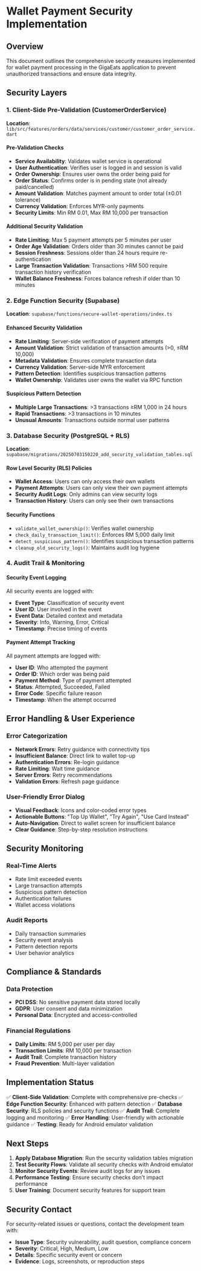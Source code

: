 # Wallet Payment Security Implementation

## Overview

This document outlines the comprehensive security measures implemented for wallet payment processing in the GigaEats application to prevent unauthorized transactions and ensure data integrity.

## Security Layers

### 1. Client-Side Pre-Validation (CustomerOrderService)

**Location**: `lib/src/features/orders/data/services/customer/customer_order_service.dart`

#### Pre-Validation Checks
- **Service Availability**: Validates wallet service is operational
- **User Authentication**: Verifies user is logged in and session is valid
- **Order Ownership**: Ensures user owns the order being paid for
- **Order Status**: Confirms order is in pending state (not already paid/cancelled)
- **Amount Validation**: Matches payment amount to order total (±0.01 tolerance)
- **Currency Validation**: Enforces MYR-only payments
- **Security Limits**: Min RM 0.01, Max RM 10,000 per transaction

#### Additional Security Validation
- **Rate Limiting**: Max 5 payment attempts per 5 minutes per user
- **Order Age Validation**: Orders older than 30 minutes cannot be paid
- **Session Freshness**: Sessions older than 24 hours require re-authentication
- **Large Transaction Validation**: Transactions >RM 500 require transaction history verification
- **Wallet Balance Freshness**: Forces balance refresh if older than 10 minutes

### 2. Edge Function Security (Supabase)

**Location**: `supabase/functions/secure-wallet-operations/index.ts`

#### Enhanced Security Validation
- **Rate Limiting**: Server-side verification of payment attempts
- **Amount Validation**: Strict validation of transaction amounts (>0, ≤RM 10,000)
- **Metadata Validation**: Ensures complete transaction data
- **Currency Validation**: Server-side MYR enforcement
- **Pattern Detection**: Identifies suspicious transaction patterns
- **Wallet Ownership**: Validates user owns the wallet via RPC function

#### Suspicious Pattern Detection
- **Multiple Large Transactions**: >3 transactions ≥RM 1,000 in 24 hours
- **Rapid Transactions**: >3 transactions in 10 minutes
- **Unusual Amounts**: Transactions outside normal user patterns

### 3. Database Security (PostgreSQL + RLS)

**Location**: `supabase/migrations/20250703150220_add_security_validation_tables.sql`

#### Row Level Security (RLS) Policies
- **Wallet Access**: Users can only access their own wallets
- **Payment Attempts**: Users can only view their own payment attempts
- **Security Audit Logs**: Only admins can view security logs
- **Transaction History**: Users can only see their own transactions

#### Security Functions
- `validate_wallet_ownership()`: Verifies wallet ownership
- `check_daily_transaction_limit()`: Enforces RM 5,000 daily limit
- `detect_suspicious_pattern()`: Identifies suspicious transaction patterns
- `cleanup_old_security_logs()`: Maintains audit log hygiene

### 4. Audit Trail & Monitoring

#### Security Event Logging
All security events are logged with:
- **Event Type**: Classification of security event
- **User ID**: User involved in the event
- **Event Data**: Detailed context and metadata
- **Severity**: Info, Warning, Error, Critical
- **Timestamp**: Precise timing of events

#### Payment Attempt Tracking
All payment attempts are logged with:
- **User ID**: Who attempted the payment
- **Order ID**: Which order was being paid
- **Payment Method**: Type of payment attempted
- **Status**: Attempted, Succeeded, Failed
- **Error Code**: Specific failure reason
- **Timestamp**: When the attempt occurred

## Error Handling & User Experience

### Error Categorization
- **Network Errors**: Retry guidance with connectivity tips
- **Insufficient Balance**: Direct link to wallet top-up
- **Authentication Errors**: Re-login guidance
- **Rate Limiting**: Wait time guidance
- **Server Errors**: Retry recommendations
- **Validation Errors**: Refresh page guidance

### User-Friendly Error Dialog
- **Visual Feedback**: Icons and color-coded error types
- **Actionable Buttons**: "Top Up Wallet", "Try Again", "Use Card Instead"
- **Auto-Navigation**: Direct to wallet screen for insufficient balance
- **Clear Guidance**: Step-by-step resolution instructions

## Security Monitoring

### Real-Time Alerts
- Rate limit exceeded events
- Large transaction attempts
- Suspicious pattern detection
- Authentication failures
- Wallet access violations

### Audit Reports
- Daily transaction summaries
- Security event analysis
- Pattern detection reports
- User behavior analytics

## Compliance & Standards

### Data Protection
- **PCI DSS**: No sensitive payment data stored locally
- **GDPR**: User consent and data minimization
- **Personal Data**: Encrypted and access-controlled

### Financial Regulations
- **Daily Limits**: RM 5,000 per user per day
- **Transaction Limits**: RM 10,000 per transaction
- **Audit Trail**: Complete transaction history
- **Fraud Prevention**: Multi-layer validation

## Implementation Status

✅ **Client-Side Validation**: Complete with comprehensive pre-checks
✅ **Edge Function Security**: Enhanced with pattern detection
✅ **Database Security**: RLS policies and security functions
✅ **Audit Trail**: Complete logging and monitoring
✅ **Error Handling**: User-friendly with actionable guidance
✅ **Testing**: Ready for Android emulator validation

## Next Steps

1. **Apply Database Migration**: Run the security validation tables migration
2. **Test Security Flows**: Validate all security checks with Android emulator
3. **Monitor Security Events**: Review audit logs for any issues
4. **Performance Testing**: Ensure security checks don't impact performance
5. **User Training**: Document security features for support team

## Security Contact

For security-related issues or questions, contact the development team with:
- **Issue Type**: Security vulnerability, audit question, compliance concern
- **Severity**: Critical, High, Medium, Low
- **Details**: Specific security event or concern
- **Evidence**: Logs, screenshots, or reproduction steps
